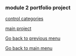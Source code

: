 ### module 2 portfolio project



[control categories](gcprojects/modulegoogle.doc)




[main project](./gcprojects/modulegoogle.doc)



[Go back to previous menu](./gcprojects.html) <br/>


[Go back to main menu](./index.html)<br/>
